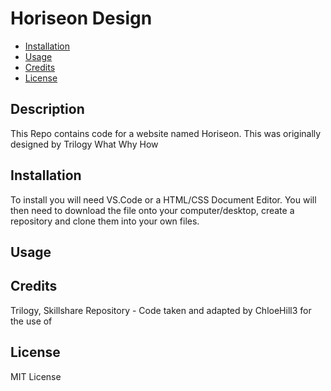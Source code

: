 # **Horiseon Design**

* [Installation](#installation)
* [Usage](#usage)
* [Credits](#credits)
* [License](#license)


## Description

This Repo contains code for a website named Horiseon. This was originally designed by Trilogy 
What
Why
How


## Installation

To install you will need VS.Code or a HTML/CSS Document Editor. You will then need to download the file onto your computer/desktop, create a repository and clone them into your own files.


## Usage


## Credits
Trilogy, Skillshare Repository - Code taken and adapted by ChloeHill3 for the use of 

## License
MIT License


